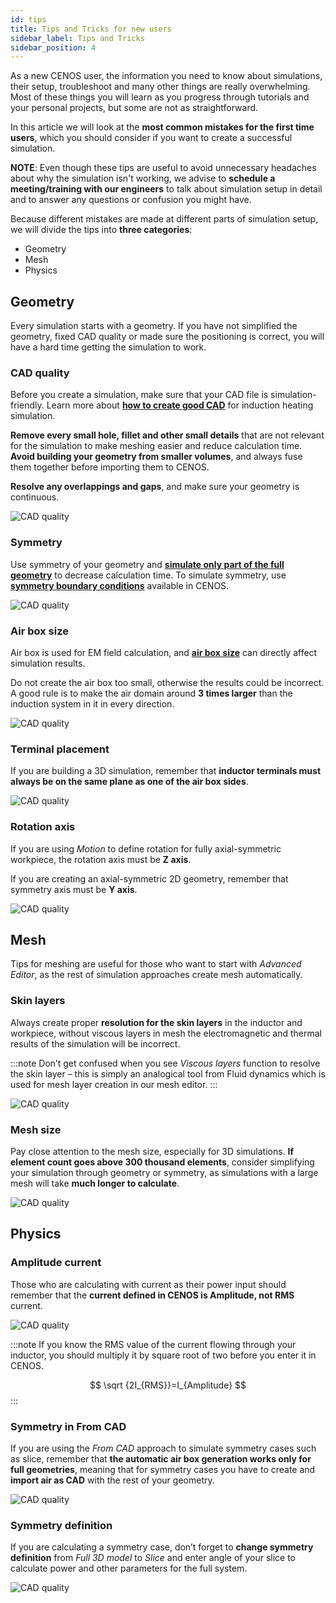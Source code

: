 ```yaml
---
id: tips
title: Tips and Tricks for new users 
sidebar_label: Tips and Tricks
sidebar_position: 4
---
```



As a new CENOS user, the information you need to know about simulations, their setup, troubleshoot and many other things are really overwhelming. Most of these things you will learn as you progress through tutorials and your personal projects, but some are not as straightforward. 

In this article we will look at the **most common mistakes for the first time users**, which you should consider if you want to create a successful simulation.

**NOTE**: Even though these tips are useful to avoid unnecessary headaches about why the simulation isn't working, we advise to **schedule a meeting/training with our engineers** to talk about simulation setup in detail and to answer any questions or confusion you might have.

Because different mistakes are made at different parts of simulation setup, we will divide the tips into **three categories**:

- Geometry
- Mesh
- Physics

## Geometry

Every simulation starts with a geometry. If you have not simplified the geometry, fixed CAD quality or made sure the positioning is correct, you will have a hard time getting the simulation to work.

### CAD quality

Before you create a simulation, make sure that your CAD file is simulation-friendly. Learn more about [**how to create good CAD**](/good-cad) for induction heating simulation.

**Remove every small hole, fillet and other small details** that are not relevant for the simulation to make meshing easier and reduce calculation time. **Avoid building your geometry from smaller volumes**, and always fuse them together before importing them to CENOS.

**Resolve any overlappings and gaps**, and make sure your geometry is continuous.

<p align="center">

![CAD quality](assets/tips/1.png)

</p>

### Symmetry

Use symmetry of your geometry and [**simulate only part of the full geometry**](/geometry-simplification) to decrease calculation time. To simulate symmetry, use [**symmetry boundary conditions**](/symmetry) available in CENOS.

<p align="center">

![CAD quality](assets/tips/2.png)

</p>

### Air box size

Air box is used for EM field calculation, and [**air box size**](/air-domain-size) can directly affect simulation results.

Do not create the air box too small, otherwise the results could be incorrect. A good rule is to make the air domain around **3 times larger** than the induction system in it in every direction.

<p align="center">

![CAD quality](assets/tips/3.png)

</p>

### Terminal placement

If you are building a 3D simulation, remember that **inductor terminals must always be on the same plane as one of the air box sides**.

<p align="center">

![CAD quality](assets/tips/4.png)

</p>

### Rotation axis

If you are using *Motion* to define rotation for fully axial-symmetric workpiece, the rotation axis must be **Z axis**.

If you are creating an axial-symmetric 2D geometry, remember that symmetry axis must be **Y axis**.
    
<p align="center">

![CAD quality](assets/tips/5.png)

</p>

## Mesh

Tips for meshing are useful for those who want to start with *Advanced Editor*, as the rest of simulation approaches create mesh automatically.

### Skin layers

Always create proper **resolution for the skin layers** in the inductor and workpiece, without viscous layers in mesh the electromagnetic and thermal results of the simulation will be incorrect.

:::note
Don’t get confused when you see *Viscous layers* function to resolve the skin layer – this is simply an analogical tool from Fluid dynamics which is used for mesh layer creation in our mesh editor.
:::

<p align="center">

![CAD quality](assets/tips/7.png)

</p>

### Mesh size

Pay close attention to the mesh size, especially for 3D simulations. **If element count goes above 300 thousand elements**, consider simplifying your simulation through geometry or symmetry, as simulations with a large mesh will take **much longer to calculate**.

<p align="center">

![CAD quality](assets/tips/8.png)

</p>

 ## Physics
 
 ### Amplitude current
 
 Those who are calculating with current as their power input should remember that the **current defined in CENOS is Amplitude, not RMS** current.
 
<p align="center">

![CAD quality](assets/tips/9.png)

</p>

:::note
If you know the RMS value of the current flowing through your inductor, you should multiply it by square root of two before you enter it in CENOS.

$$
\sqrt {2I_{RMS}}=I_{Amplitude}
$$
:::


### Symmetry in From CAD
 
 If you are using the *From CAD* approach to simulate symmetry cases such as slice, remember that **the automatic air box generation works only for full geometries**, meaning that for symmetry cases you have to create and **import air as CAD** with the rest of your geometry.
 
<p align="center">

![CAD quality](assets/tips/11.png)

</p>

### Symmetry definition
 
 If you are calculating a symmetry case, don’t forget to **change symmetry definition** from *Full 3D model* to *Slice* and enter angle of your slice to calculate power and other parameters for the full system.
 
<p align="center">

![CAD quality](assets/tips/12.png)

</p>
